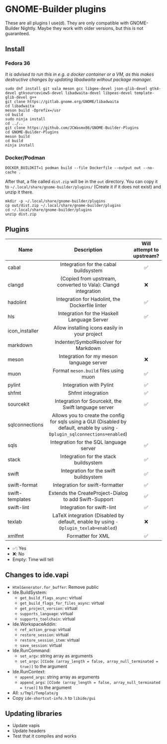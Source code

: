 # GNOME-Builder plugins

These are all plugins I use(d). They are only compatible with GNOME-Builder Nightly. Maybe they work with older versions, but this is not
guaranteed.


## Install

### Fedora 36
*It is advised to run this in e.g. a docker container or a VM, as this makes destructive changes
by updating libadwaita without package manager.*
```
sudo dnf install git vala meson gcc libgee-devel json-glib-devel gtk4-devel gtksourceview5-devel libadwaita-devel libpeas-devel template-glib-devel g++
git clone https://gitlab.gnome.org/GNOME/libadwaita
cd libadwaita
meson build -Dprefix=/usr
cd build
sudo ninja install
cd ../..
git clone https://github.com/JCWasmx86/GNOME-Builder-Plugins
cd GNOME-Builder-Plugins
meson build
cd build
ninja install
```
### Docker/Podman
```
DOCKER_BUILDKIT=1 podman build --file Dockerfile --output out --no-cache .
```
After that, a file called `dist.zip` will be in the `out` directory.
You can copy it to `~/.local/share/gnome-builder/plugins/` (Create it if it
does not exist) and unzip it there.
```
mkdir -p ~/.local/share/gnome-builder/plugins
cp out/dist.zip ~/.local/share/gnome-builder/plugins
cd ~/.local/share/gnome-builder/plugins
unzip dist.zip
```

## Plugins
| Name            | Description    | Will attempt to upstream? |
|-----------------|:--------------:|:-----------------------------------------------------------------------------------------------------------------:|
| cabal           | Integration for the cabal buildsystem                                                                                         | ✅ |
| clangd          | (Copied from upstream, converted to Vala): Clangd integration                                                                 | ❌ |
| hadolint        | Integration for Hadolint, the Dockerfile linter                                                                               | ✅ |
| hls             | Integration for the Haskell Language Server                                                                                   | ✅ |
| icon_installer  | Allow installing icons easily in your project                                                                                 |    |
| markdown        | Indenter/SymbolResolver for Markdown                                                                                          |    |
| meson           | Integration for my meson language server                                                                                      | ❌ |
| muon            | Format `meson.build` files using muon                                                                                         | ✅ |
| pylint          | Integration with Pylint                                                                                                       | ✅ |
| shfmt           | Shfmt integration                                                                                                             | ✅ |
| sourcekit       | Integration for Sourcekit, the Swift language server                                                                          | ✅ |
| sqlconnections  | Allows you to create the config for sqls using a GUI (Disabled by default, enable by using `-Dplugin_sqlconnections=enabled`) |    |
| sqls            | Integration for the SQL language server                                                                                       | ✅ |
| stack           | Integration for the stack buildsystem                                                                                         | ✅ |
| swift           | Integration for the swift buildsystem                                                                                         | ✅ |
| swift-format    | Integration for swift-formatter                                                                                               | ✅ |
| swift-templates | Extends the CreateProject-Dialog to add Swift-Support                                                                         | ✅ |
| swift-lint      | Integration for swift-lint                                                                                                    | ✅ |
| texlab          | LaTeX integration (Disabled by default, enable by using `-Dplugin_texlab=enabled`)                                            | ❌ |
| xmlfmt          | Formatter for XML                                                                                                             | ✅ |

- ✅: Yes
- ❌: No
- Empty: Time will tell

## Changes to ide.vapi
- `HtmlGenerator.for_buffer`: Remove public
- Ide.BuildSystem:
	- `get_build_flags_async`: virtual
	- `get_build_flags_for_files_async`: virtual
	- `get_project_version`: virtual
	- `supports_language`: virtual
	- `supports_toolchain`: virtual
- Ide.WorkspaceAddin:
	- `ref_action_group`: virtual
	- `restore_session`: virtual
	- `restore_session_item`: virtual
	- `save_session`: virtual
- Ide.RunCommand:
	- `set_argv`: string array as arguments
	- `set_argv`: `[CCode (array_length = false, array_null_terminated = true)]` to the argument
- Ide.RunContext:
	- `append_args`: string array as arguments
	- `append_args`: `[CCode (array_length = false, array_null_terminated = true)]` to the argument
- All: `s/Tmpl/Template/g`
- Copy `ide-shortcut-info.h` to `libide/gui`

## Updating libraries
- Update vapis
- Update headers
- Test that it compiles and works
